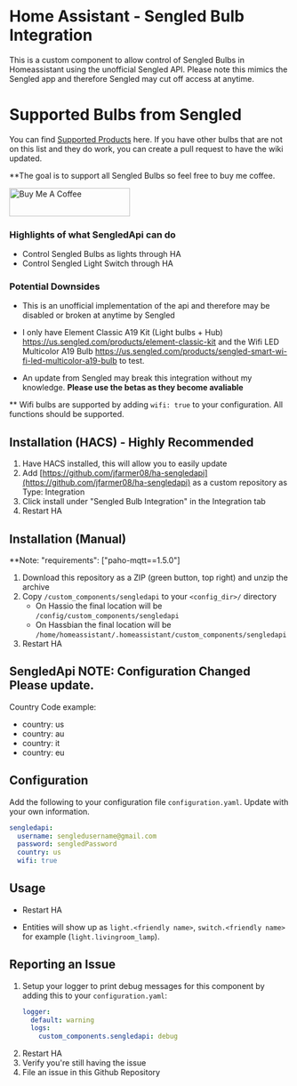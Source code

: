 # Home Assistant - Sengled Bulb Integration

This is a custom component to allow control of Sengled Bulbs in Homeassistant using the unofficial Sengled API. Please note this mimics the Sengled app and therefore Sengled may cut off access at anytime.

# Supported Bulbs from Sengled
You can find [Supported Products](https://github.com/jfarmer08/ha-sengledapi/wiki) here. If you have other bulbs that are not on this list and they do work, you can create a pull request to have the wiki updated.

**The goal is to support all Sengled Bulbs so feel free to buy me coffee.

<a href="https://www.buymeacoffee.com/jfarmer08" target="_blank"><img src="https://cdn.buymeacoffee.com/buttons/default-red.png" alt="Buy Me A Coffee" style="height: 51px !important;width: 217px !important;" ></a>

### Highlights of what **SengledApi** can do

* Control Sengled Bulbs as lights through HA
* Control Sengled Light Switch through HA

### Potential Downsides

* This is an unofficial implementation of the api and therefore may be disabled or broken at anytime by Sengled
* I only have Element Classic A19 Kit (Light bulbs + Hub) https://us.sengled.com/products/element-classic-kit and the Wifi LED Multicolor A19 Bulb https://us.sengled.com/products/sengled-smart-wi-fi-led-multicolor-a19-bulb to test.

* An update from Sengled may break this integration without my knowledge. **Please use the betas as they become avaliable**

** Wifi bulbs are supported by adding ```wifi: true``` to your configuration. All functions should be supported.

## Installation (HACS) - Highly Recommended

1. Have HACS installed, this will allow you to easily update
2. Add [https://github.com/jfarmer08/ha-sengledapi](https://github.com/jfarmer08/ha-sengledapi) as a custom repository as Type: Integration
3. Click install under "Sengled Bulb Integration" in the Integration tab
4. Restart HA

## Installation (Manual)
**Note: "requirements": ["paho-mqtt==1.5.0"]
1. Download this repository as a ZIP (green button, top right) and unzip the archive
2. Copy `/custom_components/sengledapi` to your `<config_dir>/` directory
   * On Hassio the final location will be `/config/custom_components/sengledapi`
   * On Hassbian the final location will be `/home/homeassistant/.homeassistant/custom_components/sengledapi`
3. Restart HA

## **SengledApi** NOTE: Configuration Changed Please update.
Country Code example:
* country: us
* country: au
* country: it
* country: eu

## Configuration

Add the following to your configuration file `configuration.yaml`. Update with your own information.

```yaml
sengledapi:
  username: sengledusername@gmail.com
  password: sengledPassword
  country: us
  wifi: true
```

## Usage

* Restart HA

* Entities will show up as `light.<friendly name>`, `switch.<friendly name>` for example (`light.livingroom_lamp`).

## Reporting an Issue

1. Setup your logger to print debug messages for this component by adding this to your `configuration.yaml`:
    ```yaml
    logger:
      default: warning
      logs:
        custom_components.sengledapi: debug
    ```
2. Restart HA
3. Verify you're still having the issue
4. File an issue in this Github Repository

